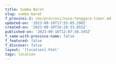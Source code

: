 ```yaml
---
title: Sumba Barat
slug: sumba-barat
f_provinsi-2: cms/provinsi/nusa-tenggara-timur.md
updated-on: '2023-09-10T17:55:05.298Z'
created-on: '2023-09-10T16:28:33.855Z'
published-on: '2023-09-16T12:07:38.345Z'
f_same-with-province-name: false
f_featured: false
f_discover: false
layout: '[location].html'
tags: location
---
```



